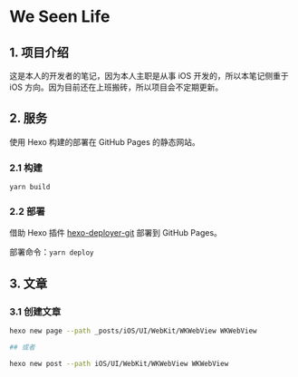 # We Seen Life

## 1. 项目介绍

这是本人的开发者的笔记，因为本人主职是从事 iOS 开发的，所以本笔记侧重于 iOS 方向。因为目前还在上班搬砖，所以项目会不定期更新。

## 2. 服务

使用 Hexo 构建的部署在 GitHub Pages 的静态网站。

### 2.1 构建

```yarn build```

### 2.2 部署

借助 Hexo 插件 [hexo-deployer-git](https://github.com/hexojs/hexo-deployer-git) 部署到 GitHub Pages。

部署命令：```yarn deploy```

## 3. 文章

### 3.1 创建文章

 ```sh
hexo new page --path _posts/iOS/UI/WebKit/WKWebView WKWebView

## 或者

hexo new post --path iOS/UI/WebKit/WKWebView WKWebView  
```
